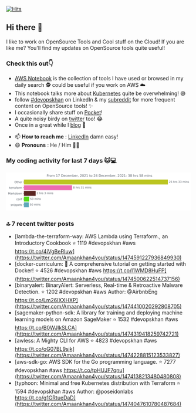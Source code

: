 [![Hits](https://hits.seeyoufarm.com/api/count/incr/badge.svg?url=https%3A%2F%2Fgithub.com%2Fakhan4u%2Fhit-counter&count_bg=%2379C83D&title_bg=%23555555&icon=&icon_color=%23E7E7E7&title=visits&edge_flat=false)](https://hits.seeyoufarm.com)

## Hi there 👋

I like to work on OpenSource Tools and Cool stuff on the Cloud! If you are like me? You'll find my updates on OpenSource tools quite useful!

### Check this out👇

* [AWS Notebook](https://histre.com/public/notebooks/dnllyanu/aws/) is the collection of tools I have used or browsed in my daily search 🕵️ could be useful if you work on AWS ☁️
* This notebook talks more about [Kubernetes](https://histre.com/public/notebooks/6uxdvo3y/kubernetes/) quite be overwhelming! 😅
* follow [#devopskhan](https://www.linkedin.com/feed/hashtag/devopskhan/) on LinkedIn & my [subreddit](https://www.reddit.com/r/devopskhan/) for more frequent content on OpenSource tools! ✨
* I occasionally share stuff on [Pocket](https://getpocket.com/@ej6g8d1dp2829A16a9Tf5d4T6bAMp3d8791rejDe86yem3bm4e14ex4fT4dluk29)!
* A quite noisy birdy on [twitter](https://twitter.com/Amaankhan4you) too! 😂
* Once in a great while I [blog](https://linuxparrot.com/) 😬


- 📫 **How to reach me** : [LinkedIn](https://www.linkedin.com/in/amaan-khan-linux-ninja) damn easy!
- 😄 **Pronouns** : He / Him 🤷‍♂️

### My coding activity for last 7 days 🐱💻

<img src="https://github.com/akhan4u/akhan4u/blob/main/images/stat.svg" alt="Amaan's Wakatime Activity!"/>

### 🔝 7 recent twitter posts
<!-- DEVDOJO:START -->
- [lambda-the-terraform-way: AWS Lambda using Terraform., an Introductory Cookbook
⭐️ 1119
#devopskhan #aws
https://t.co/4iVgBeRIuw](https://twitter.com/Amaankhan4you/status/1474591227936849930)
- [docker-curriculum: :dolphin: A comprehensive tutorial on getting started with Docker!
⭐️ 4526
#devopskhan #aws
https://t.co/l1WMD8HuFP](https://twitter.com/Amaankhan4you/status/1474500622514737156)
- [binaryalert: BinaryAlert: Serverless, Real-time &amp; Retroactive Malware Detection.
⭐️ 1202
#devopskhan #aws
Author: @AirbnbEng
https://t.co/Lm26IXXHXP](https://twitter.com/Amaankhan4you/status/1474410020292808705)
- [sagemaker-python-sdk: A library for training and deploying machine learning models on Amazon SageMaker
⭐️ 1532
#devopskhan #aws
https://t.co/B0WJlkSLCA](https://twitter.com/Amaankhan4you/status/1474319418259742721)
- [awless: A Mighty CLI for AWS
⭐️ 4823
#devopskhan #aws
https://t.co/oG07BL9sjk](https://twitter.com/Amaankhan4you/status/1474228815123533827)
- [aws-sdk-go: AWS SDK for the Go programming language.
⭐️ 7277
#devopskhan #aws
https://t.co/tpHUJF7qnu](https://twitter.com/Amaankhan4you/status/1474138213480480808)
- [typhoon: Minimal and free Kubernetes distribution with Terraform
⭐️ 1594
#devopskhan #aws
Author: @poseidonlabs
https://t.co/g1GRtueDaD](https://twitter.com/Amaankhan4you/status/1474047610780487684)
<!-- DEVDOJO:END -->

<!-- ![Amaan's GitHub stats](https://github-readme-stats.vercel.app/api?username=akhan4u&count_private=true&show_icons=true&hide=contribs) -->

